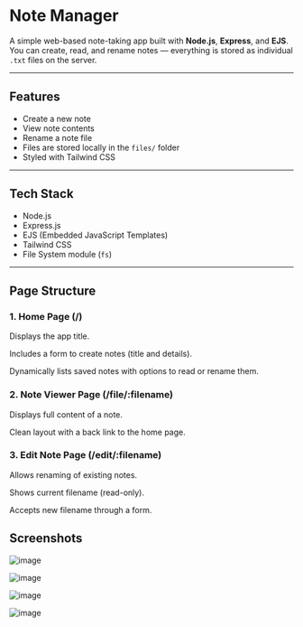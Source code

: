 #  Note Manager

A simple web-based note-taking app built with **Node.js**, **Express**, and **EJS**.  
You can create, read, and rename notes — everything is stored as individual `.txt` files on the server.

---

##  Features

-  Create a new note
-  View note contents
-  Rename a note file
-  Files are stored locally in the `files/` folder
-  Styled with Tailwind CSS

---

##  Tech Stack

- Node.js
- Express.js
- EJS (Embedded JavaScript Templates)
- Tailwind CSS
- File System module (`fs`)

---

## Page Structure
### 1. Home Page (/)
Displays the app title.

Includes a form to create notes (title and details).

Dynamically lists saved notes with options to read or rename them.

### 2. Note Viewer Page (/file/:filename)
Displays full content of a note.

Clean layout with a back link to the home page.

### 3. Edit Note Page (/edit/:filename)
Allows renaming of existing notes.

Shows current filename (read-only).

Accepts new filename through a form.



## Screenshots

![image](https://github.com/user-attachments/assets/d3bf1925-728f-4611-8c07-7fa7ee45b182)

![image](https://github.com/user-attachments/assets/ed6faf36-8dfd-4e7d-93ff-e8f9e73cabfc)

![image](https://github.com/user-attachments/assets/7f1cd553-9d55-4819-bb3e-437c5c1dc53d)

![image](https://github.com/user-attachments/assets/e5a9cb6c-df24-4f4e-9058-fc652667f396)




